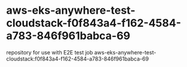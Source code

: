 # aws-eks-anywhere-test-cloudstack-f0f843a4-f162-4584-a783-846f961babca-69
repository for use with E2E test job aws-eks-anywhere-test-cloudstack:f0f843a4-f162-4584-a783-846f961babca-69
